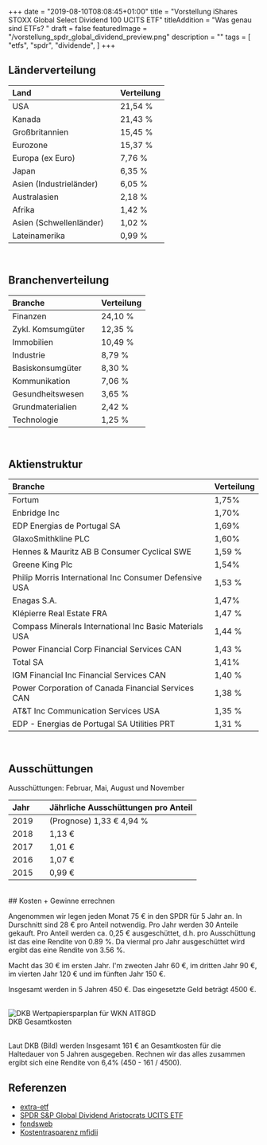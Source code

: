 +++
date = "2019-08-10T08:08:45+01:00"
title = "Vorstellung iShares STOXX Global Select Dividend 100 UCITS ETF"
titleAddition = "Was genau sind ETFs? "
draft = false
featuredImage = "/vorstellung_spdr_global_dividend_preview.png"
description = ""
tags = [
    "etfs",
    "spdr",
    "dividende",
]
+++



## Länderverteilung

Land                    | Verteilung
:---------------------- | --------
USA                     | 21,54 %
Kanada                  | 21,43 %
Großbritannien          | 15,45 %
Eurozone                | 15,37 %
Europa (ex Euro)        | 7,76 %
Japan                   | 6,35 %
Asien (Industrieländer) | 6,05 %
Australasien            | 2,18 %
Afrika                  | 1,42 %
Asien (Schwellenländer) &nbsp; &nbsp;| 1,02 %
Lateinamerika           | 0,99 %

<br>

## Branchenverteilung

Branche           | Verteilung
:---------------- | --------
Finanzen          | 24,10 %
Zykl. Komsumgüter  &nbsp; &nbsp;| 12,35 %
Immobilien        | 10,49 %
Industrie         | 8,79 %
Basiskonsumgüter  | 8,30 %
Kommunikation     | 7,06 %
Gesundheitswesen  | 3,65 %
Grundmaterialien  | 2,42 %
Technologie       | 1,25 %

<br>

## Aktienstruktur

Branche                                                 | Verteilung
:------------------------------------------------------ | --------
Fortum                                                  | 1,75%
Enbridge Inc                                            | 1,70%
EDP Energias de Portugal SA                             | 1,69%
GlaxoSmithkline PLC                                     | 1,60%
Hennes & Mauritz AB B	Consumer Cyclical	SWE             | 1,59 %
Greene King Plc                                         | 1,54%
Philip Morris International Inc	Consumer Defensive USA  |	1,53 %
Enagas S.A.                                             | 1,47%
Klépierre	Real Estate	FRA                               | 1,47 %
Compass Minerals International Inc	Basic Materials	USA  &nbsp; &nbsp;| 1,44 %
Power Financial Corp	Financial Services	CAN           | 1,43 %
Total SA                                                | 1,41%
IGM Financial Inc	Financial Services	CAN               | 1,40 %
Power Corporation of Canada	Financial Services	CAN     | 1,38 %
AT&T Inc	Communication Services	USA                   | 1,35 %
EDP - Energias de Portugal SA	Utilities	PRT             | 1,31 %

<br>

## Ausschüttungen

Ausschüttungen: Februar, Mai, August und November



Jahr | Jährliche Ausschüttungen pro Anteil
:----| --------
2019 &nbsp; &nbsp;| (Prognose)	1,33 €	4,94 %
2018 | 1,13 €
2017 | 1,01 €
2016 | 1,07 €
2015 | 0,99 €


<br>
## Kosten + Gewinne errechnen

Angenommen wir legen jeden Monat 75 € in den SPDR für 5 Jahr an. In Durschnitt sind 28 € pro Anteil notwendig. Pro Jahr
werden 30 Anteile gekauft. Pro Anteil werden ca. 0,25 € ausgeschüttet, d.h. pro Ausschüttung ist das eine Rendite von
0.89 %.  Da viermal pro Jahr ausgeschüttet wird ergibt das eine Rendite von 3.56 %.

Macht das 30 € im ersten Jahr. I'm zweoten Jahr 60 €, im dritten Jahr 90 €, im vierten Jahr 120 € und im fünften Jahr 150 €.

Insgesamt werden in 5 Jahren 450 €. Das eingesetzte Geld beträgt 4500 €.


<br>
<img src="/vorstellung_spdr_global_dividend.png" class="center" alt="DKB Wertpapiersparplan für WKN A1T8GD"/>
<div class="right">DKB Gesamtkosten</div>
<br>


Laut DKB (Bild) werden Insgesamt 161 € an Gesamtkosten für die Haltedauer von 5 Jahren ausgegeben. Rechnen wir das alles
zusammen ergibt sich eine Rendite von 6,4% (450 - 161 / 4500).


## Referenzen

- [extra-etf](https://de.extraetf.com/etf-profile/IE00B9CQXS71 "extra-etf")
- [SPDR S&P Global Dividend Aristocrats UCITS ETF](https://de.spdrs.com/de/professional/etf/spdr-sp-global-dividend-aristocrats-ucits-etf-dist-ZPRG-GY "SPDR S&P Global Dividend Aristocrats UCITS ETF")
- [fondsweb](https://www.fondsweb.com/de/IE00B9CQXS71 "fondsweb")
- [Kostentrasparenz mfidii](https://www.finanzwesir.com/blog/kostentransparenz-mifidii "Kostentrasparenz mfidii")
